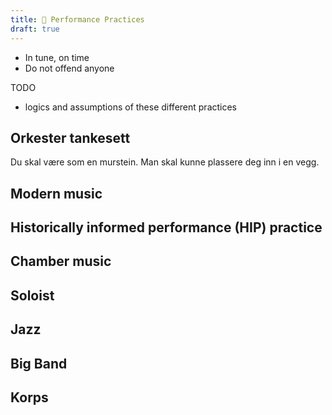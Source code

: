 ```yaml
---
title: 📖 Performance Practices
draft: true
---
```



- In tune, on time
- Do not offend anyone

TODO
- logics and assumptions of these different practices


## Orkester tankesett

Du skal være som en murstein. Man skal kunne plassere deg inn i en vegg.

## Modern music

## Historically informed performance (HIP) practice

## Chamber music

## Soloist

## Jazz

## Big Band

## Korps
